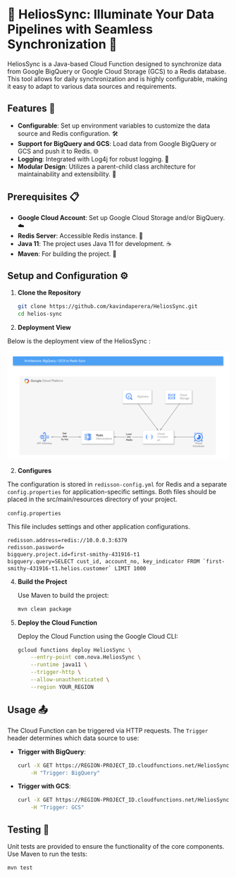# 🌟 HeliosSync: Illuminate Your Data Pipelines with Seamless Synchronization 🌟

HeliosSync is a Java-based Cloud Function designed to synchronize data from Google BigQuery or Google Cloud Storage (GCS) to a Redis database. This tool allows for daily synchronization and is highly configurable, making it easy to adapt to various data sources and requirements.

## Features 🚀

- **Configurable**: Set up environment variables to customize the data source and Redis configuration. 🛠️
- **Support for BigQuery and GCS**: Load data from Google BigQuery or GCS and push it to Redis. 🌐
- **Logging**: Integrated with Log4j for robust logging. 📝
- **Modular Design**: Utilizes a parent-child class architecture for maintainability and extensibility. 🔧

## Prerequisites 📋

- **Google Cloud Account**: Set up Google Cloud Storage and/or BigQuery. ☁️
- **Redis Server**: Accessible Redis instance. 🔴
- **Java 11**: The project uses Java 11 for development. ☕
- **Maven**: For building the project. 🔨

## Setup and Configuration ⚙️

1. **Clone the Repository**

    ```bash
    git clone https://github.com/kavindaperera/HeliosSync.git
    cd helios-sync
    ```
2. **Deployment View**

Below is the deployment view of the HeliosSync :

![Deployment View](uml/deployment.view.uml.png)    

2. **Configures**

The configuration is stored in `redisson-config.yml` for Redis and a separate `config.properties` for application-specific settings. 
Both files should be placed in the src/main/resources directory of your project.

`config.properties`

This file includes settings and other application configurations.

```
redisson.address=redis://10.0.0.3:6379
redisson.password=
bigquery.project.id=first-smithy-431916-t1
bigquery.query=SELECT cust_id, account_no, key_indicator FROM `first-smithy-431916-t1.helios.customer` LIMIT 1000
```

4. **Build the Project**

    Use Maven to build the project:

    ```bash
    mvn clean package
    ```

5. **Deploy the Cloud Function**

    Deploy the Cloud Function using the Google Cloud CLI:

    ```bash
    gcloud functions deploy HeliosSync \
        --entry-point com.nova.HeliosSync \
        --runtime java11 \
        --trigger-http \
        --allow-unauthenticated \
        --region YOUR_REGION
    ```

## Usage 📤

The Cloud Function can be triggered via HTTP requests. The `Trigger` header determines which data source to use:

- **Trigger with BigQuery**:

    ```bash
    curl -X GET https://REGION-PROJECT_ID.cloudfunctions.net/HeliosSync \
        -H "Trigger: BigQuery"
    ```

- **Trigger with GCS**:

    ```bash
    curl -X GET https://REGION-PROJECT_ID.cloudfunctions.net/HeliosSync \
        -H "Trigger: GCS"
    ```

## Testing 🧪

Unit tests are provided to ensure the functionality of the core components. Use Maven to run the tests:

```bash
mvn test
